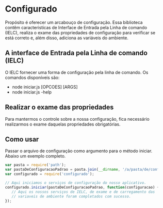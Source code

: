 # Configurado
Propósito é oferecer um arcabouço de configuração. Essa biblioteca contêm caracteristicas de Interface de Entrada pela Linha de comando (IELC), realiza o exame das propriedades de configuração para verificar se está correto e, além disso, adiciona as variáveis do ambiente.

## A interface de Entrada pela Linha de comando (IELC)

O IELC fornecer uma forma de configuração pela linha de comando. Os comandos disponíveis são:
- node iniciar.js [OPCOES] [ARGS]
- node iniciar.js -help

## Realizar o exame das propriedades

Para mantermos o controle sobre a nossa configuração, fica necessário realizarmos o exame daquelas propriedades obrigatórias. 

## Como usar
Passar o arquivo de configuração como argumento para o método iniciar. Abaixo um exemplo completo.

```javascript
var pasta = require('path');
var pastaDeConfiguracaoPadrao = pasta.join(__dirname, '/a/pasta/de/configuracao/configuracao.js');
var configurado = require('configurado');

// Aqui iniciamos o serviços de configuração do nosso aplicativo.
configurado.iniciar(pastaDeConfiguracaoPadrao, function(configuracao) {
   // Aqui os nossos serviços de IELC, de exame e de carregamento das
   // variaveis de ambiente foram completados com sucesso.
});

```
